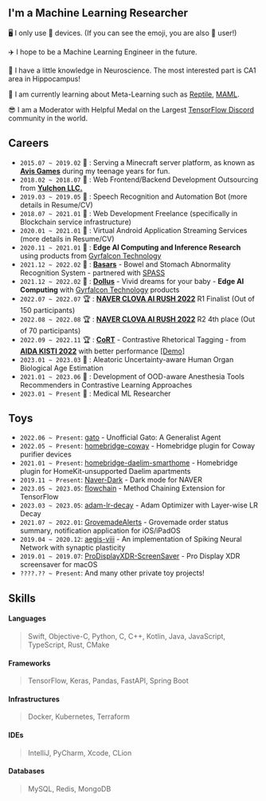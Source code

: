 ## I'm a Machine Learning Researcher

🖥 I only use  devices. (If you can see the emoji, you are also  user!)

✈️ I hope to be a Machine Learning Engineer in the future.

🧠 I have a little knowledge in Neuroscience. The most interested part is CA1 area in Hippocampus!

📖 I am currently learning about Meta-Learning such as [Reptile](https://openai.com/research/reptile), [MAML](https://arxiv.org/abs/1703.03400).

😎 I am a Moderator with Helpful Medal on the Largest [TensorFlow Discord](https://discord.gg/KNm5Epj) community in the world.

## Careers
- `2015.07 ~ 2019.02` 🤩 : Serving a Minecraft server platform, as known as [**Avis Games**](https://namu.wiki/w/아르카%20네트워크/아비스%20게임즈?rev=106) during my teenage years for fun.
- `2018.02 ~ 2018.07` 💼 : Web Frontend/Backend Development Outsourcing from [**Yulchon LLC.**](http://yulchon.com)
- `2019.03 ~ 2019.05` 💼 : Speech Recognition and Automation Bot (more details in Resume/CV)
- `2018.07 ~ 2021.01` 💼 : Web Development Freelance (specifically in Blockchain service infrastructure)
- `2020.01 ~ 2021.01` 💼 : Virtual Android Application Streaming Services (more details in Resume/CV)
- `2020.11 ~ 2021.01` 💼 : **Edge AI Computing and Inference Research** using products from [Gyrfalcon Technology](https://www.gyrfalcontech.ai)
- `2021.12 ~ 2022.02` 🤩 : [**Basars**](https://github.com/Basars) - Bowel and Stomach Abnormality Recognition System - partnered with [SPASS](https://www.spass.ai)
- `2021.12 ~ 2022.02` 🤩 : [**Dollus**](https://github.com/TeamDollus) - Vivid dreams for your baby - **Edge AI Computing** with [Gyrfalcon Technology](https://www.gyrfalcontech.ai) products
- `2022.07 ~ 2022.07` 🏆 : [**NAVER CLOVA AI RUSH 2022**](https://campaign.naver.com/clova_airush/) R1 Finalist (Out of 150 participants)
- `2022.08 ~ 2022.08` 🏆 : [**NAVER CLOVA AI RUSH 2022**](https://campaign.naver.com/clova_airush/) R2 4th place (Out of 70 participants)
- `2022.09 ~ 2022.11` 🏆 : [**CoRT**](https://github.com/OrigamiDream/CoRT) - Contrastive Rhetorical Tagging - from [**AIDA KISTI 2022**](https://aida.kisti.re.kr/contest/main/main.do) with better performance [[Demo]](https://cort.origamidream.me)
- `2023.01 ~ 2023.03` 💼 : Aleatoric Uncertainty-aware Human Organ Biological Age Estimation
- `2021.01 ~ 2023.06` 💼 : Development of OOD-aware Anesthesia Tools Recommenders in Contrastive Learning Approaches
- `2023.01 ~ Present` 💼 : Medical ML Researcher

## Toys
- `2022.06 ~ Present`: [gato](https://github.com/OrigamiDream/gato) - Unofficial Gato: A Generalist Agent
- `2022.05 ~ Present`: [homebridge-coway](https://github.com/OrigamiDream/homebridge-coway) - Homebridge plugin for Coway purifier devices
- `2021.01 ~ Present`: [homebridge-daelim-smarthome](https://github.com/OrigamiDream/homebridge-daelim-smarthome) - Homebridge plugin for HomeKit-unsupported Daelim apartments
- `2019.11 ~ Present`: [Naver-Dark](https://github.com/DarkenPages/Naver-Dark) - Dark mode for NAVER
- `2023.05 ~ 2023.05`: [flowchain](https://github.com/OrigamiDream/flowchain) - Method Chaining Extension for TensorFlow
- `2023.03 ~ 2023.05`: [adam-lr-decay](https://github.com/OrigamiDream/adam-lr-decay) - Adam Optimizer with Layer-wise LR Decay
- `2021.07 ~ 2022.01`: [GrovemadeAlerts](https://github.com/OrigamiDream/GrovemadeAlerts) - Grovemade order status summary, notification application for iOS/iPadOS
- `2019.04 ~ 2020.12`: [aegis-viii](https://github.com/OrigamiDream/aegis-viii) - An implementation of Spiking Neural Network with synaptic plasticity
- `2019.01 ~ 2019.07`: [ProDisplayXDR-ScreenSaver](https://github.com/OrigamiDream/ProDisplayXDR-ScreenSaver) - Pro Display XDR screensaver for macOS
- `????.?? ~ Present`: And many other private toy projects!

## Skills

#### Languages
> Swift, Objective-C, Python, C, C++, Kotlin, Java, JavaScript, TypeScript, Rust, CMake

#### Frameworks
> TensorFlow, Keras, Pandas, FastAPI, Spring Boot

#### Infrastructures
> Docker, Kubernetes, Terraform

#### IDEs
> IntelliJ, PyCharm, Xcode, CLion

#### Databases
> MySQL, Redis, MongoDB

